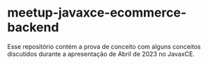 # meetup-javaxce-ecommerce-backend
Esse repositório contém a prova de conceito com alguns conceitos discutidos durante a apresentação de Abril de 2023 no JavaxCE.
